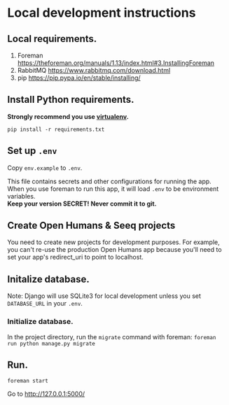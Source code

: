 # Local development instructions

## Local requirements.

1. Foreman https://theforeman.org/manuals/1.13/index.html#3.InstallingForeman
2. RabbitMQ https://www.rabbitmq.com/download.html
3. pip https://pip.pypa.io/en/stable/installing/

## Install Python requirements.

**Strongly recommend you use [virtualenv](https://virtualenv.pypa.io/en/stable/).**

`pip install -r requirements.txt`

## Set up `.env`

Copy `env.example` to `.env`.

This file contains secrets and other configurations for running the app.
When you use foreman to run this app, it will load `.env` to be environment
variables.<br>**Keep your version SECRET! Never commit it to git.</b>**

## Create Open Humans & Seeq projects

You need to create new projects for development purposes. For example, you
can't re-use the production Open Humans app because you'll need to set your
app's redirect_uri to point to localhost.

## Initalize database.

Note: Django will use SQLite3 for local development unless you set
`DATABASE_URL` in your `.env`.

### Initialize database.

In the project directory, run the `migrate` command with foreman:
`foreman run python manage.py migrate`

## Run.

`foreman start`

Go to http://127.0.0.1:5000/
